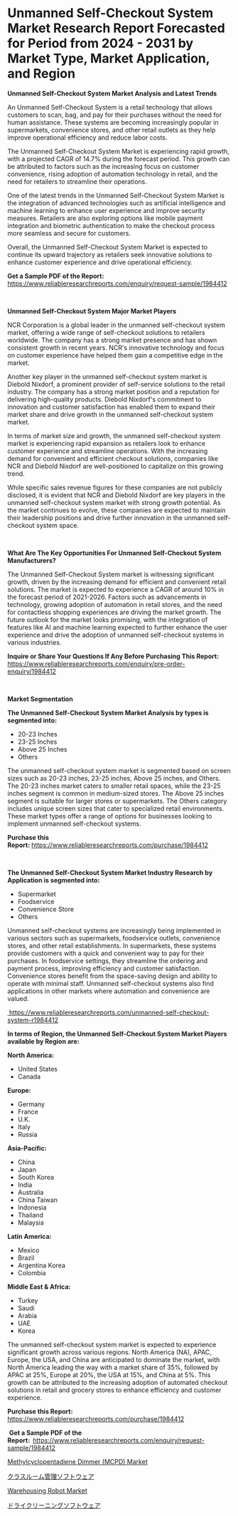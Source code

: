 <p><h1>Unmanned Self-Checkout System Market Research Report Forecasted for Period from 2024 -  2031 by Market Type, Market Application, and Region</h1></p><p><strong>Unmanned Self-Checkout System Market Analysis and Latest Trends</strong></p>
<p><p>An Unmanned Self-Checkout System is a retail technology that allows customers to scan, bag, and pay for their purchases without the need for human assistance. These systems are becoming increasingly popular in supermarkets, convenience stores, and other retail outlets as they help improve operational efficiency and reduce labor costs.</p><p>The Unmanned Self-Checkout System Market is experiencing rapid growth, with a projected CAGR of 14.7% during the forecast period. This growth can be attributed to factors such as the increasing focus on customer convenience, rising adoption of automation technology in retail, and the need for retailers to streamline their operations.</p><p>One of the latest trends in the Unmanned Self-Checkout System Market is the integration of advanced technologies such as artificial intelligence and machine learning to enhance user experience and improve security measures. Retailers are also exploring options like mobile payment integration and biometric authentication to make the checkout process more seamless and secure for customers.</p><p>Overall, the Unmanned Self-Checkout System Market is expected to continue its upward trajectory as retailers seek innovative solutions to enhance customer experience and drive operational efficiency.</p></p>
<p><strong>Get a Sample PDF of the Report:&nbsp;</strong> <a href="https://www.reliableresearchreports.com/enquiry/request-sample/1984412">https://www.reliableresearchreports.com/enquiry/request-sample/1984412</a></p>
<p>&nbsp;</p>
<p><strong>Unmanned Self-Checkout System Major Market Players</strong></p>
<p><p>NCR Corporation is a global leader in the unmanned self-checkout system market, offering a wide range of self-checkout solutions to retailers worldwide. The company has a strong market presence and has shown consistent growth in recent years. NCR's innovative technology and focus on customer experience have helped them gain a competitive edge in the market.</p><p>Another key player in the unmanned self-checkout system market is Diebold Nixdorf, a prominent provider of self-service solutions to the retail industry. The company has a strong market position and a reputation for delivering high-quality products. Diebold Nixdorf's commitment to innovation and customer satisfaction has enabled them to expand their market share and drive growth in the unmanned self-checkout system market.</p><p>In terms of market size and growth, the unmanned self-checkout system market is experiencing rapid expansion as retailers look to enhance customer experience and streamline operations. With the increasing demand for convenient and efficient checkout solutions, companies like NCR and Diebold Nixdorf are well-positioned to capitalize on this growing trend.</p><p>While specific sales revenue figures for these companies are not publicly disclosed, it is evident that NCR and Diebold Nixdorf are key players in the unmanned self-checkout system market with strong growth potential. As the market continues to evolve, these companies are expected to maintain their leadership positions and drive further innovation in the unmanned self-checkout system space.</p></p>
<p>&nbsp;</p>
<p><strong>What Are The Key Opportunities For Unmanned Self-Checkout System Manufacturers?</strong></p>
<p><p>The Unmanned Self-Checkout System market is witnessing significant growth, driven by the increasing demand for efficient and convenient retail solutions. The market is expected to experience a CAGR of around 10% in the forecast period of 2021-2026. Factors such as advancements in technology, growing adoption of automation in retail stores, and the need for contactless shopping experiences are driving the market growth. The future outlook for the market looks promising, with the integration of features like AI and machine learning expected to further enhance the user experience and drive the adoption of unmanned self-checkout systems in various industries.</p></p>
<p><strong>Inquire or Share Your Questions If Any Before Purchasing This Report:</strong> <a href="https://www.reliableresearchreports.com/enquiry/pre-order-enquiry/1984412">https://www.reliableresearchreports.com/enquiry/pre-order-enquiry/1984412</a></p>
<p>&nbsp;</p>
<p><strong>Market Segmentation</strong></p>
<p><strong>The Unmanned Self-Checkout System Market Analysis by types is segmented into:</strong></p>
<p><ul><li>20-23 Inches</li><li>23-25 Inches</li><li>Above 25 Inches</li><li>Others</li></ul></p>
<p><p>The unmanned self-checkout system market is segmented based on screen sizes such as 20-23 inches, 23-25 inches, Above 25 inches, and Others. The 20-23 inches market caters to smaller retail spaces, while the 23-25 inches segment is common in medium-sized stores. The Above 25 inches segment is suitable for larger stores or supermarkets. The Others category includes unique screen sizes that cater to specialized retail environments. These market types offer a range of options for businesses looking to implement unmanned self-checkout systems.</p></p>
<p><strong>Purchase this Report:&nbsp;</strong><a href="https://www.reliableresearchreports.com/purchase/1984412">https://www.reliableresearchreports.com/purchase/1984412</a></p>
<p>&nbsp;</p>
<p><strong>The Unmanned Self-Checkout System Market Industry Research by Application is segmented into:</strong></p>
<p><ul><li>Supermarket</li><li>Foodservice</li><li>Convenience Store</li><li>Others</li></ul></p>
<p><p>Unmanned self-checkout systems are increasingly being implemented in various sectors such as supermarkets, foodservice outlets, convenience stores, and other retail establishments. In supermarkets, these systems provide customers with a quick and convenient way to pay for their purchases. In foodservice settings, they streamline the ordering and payment process, improving efficiency and customer satisfaction. Convenience stores benefit from the space-saving design and ability to operate with minimal staff. Unmanned self-checkout systems also find applications in other markets where automation and convenience are valued.</p></p>
<p><a href="https://www.reliableresearchreports.com/unmanned-self-checkout-system-r1984412">&nbsp;https://www.reliableresearchreports.com/unmanned-self-checkout-system-r1984412</a></p>
<p><strong>In terms of Region, the Unmanned Self-Checkout System Market Players available by Region are:</strong></p>
<p>
    <p> <strong> North America: </strong>
        <ul>
            <li>United States</li>
            <li>Canada</li>
        </ul>
        </p> 
    <p> <strong> Europe: </strong>
        <ul>
            <li>Germany</li>
            <li>France</li>
            <li>U.K.</li>
            <li>Italy</li>
            <li>Russia</li>
        </ul>
        </p> 
    <p> <strong> Asia-Pacific: </strong>
        <ul>
            <li>China</li>
            <li>Japan</li>
            <li>South Korea</li>
            <li>India</li>
            <li>Australia</li>
            <li>China Taiwan</li>
            <li>Indonesia</li>
            <li>Thailand</li>
            <li>Malaysia</li>
        </ul>
        </p> 
    <p> <strong> Latin America: </strong>
        <ul>
            <li>Mexico</li>
            <li>Brazil</li>
            <li>Argentina Korea</li>
            <li>Colombia</li>
        </ul>
        </p> 
    <p> <strong> Middle East & Africa: </strong>
        <ul>
            <li>Turkey</li>
            <li>Saudi</li>
            <li>Arabia</li>
            <li>UAE</li>
            <li>Korea</li>
        </ul>
    </p>
    </p>
<p><p>The unmanned self-checkout system market is expected to experience significant growth across various regions. North America (NA), APAC, Europe, the USA, and China are anticipated to dominate the market, with North America leading the way with a market share of 35%, followed by APAC at 25%, Europe at 20%, the USA at 15%, and China at 5%. This growth can be attributed to the increasing adoption of automated checkout solutions in retail and grocery stores to enhance efficiency and customer experience.</p></p>
<p><strong>Purchase this Report: </strong><a href="https://www.reliableresearchreports.com/purchase/1984412">https://www.reliableresearchreports.com/purchase/1984412</a></p>
<p>&nbsp;<strong>Get a Sample PDF of the Report:&nbsp;&nbsp;</strong><a href="https://www.reliableresearchreports.com/enquiry/request-sample/1984412">https://www.reliableresearchreports.com/enquiry/request-sample/1984412</a></p>
<p><strong></strong></p>
<p><p><a href="https://issuu.com/reportprime-2/docs/methylcyclopentadiene-dimmer-mcpd-market-size-2030">Methylcyclopentadiene Dimmer (MCPD) Market</a></p><p><a href="https://github.com/avbqbctihcbe2/Market-Research-Report-List-1/blob/main/962696845321.md">クラスルーム管理ソフトウェア</a></p><p><a href="https://github.com/RichRobinson5/Market-Research-Report-List-4/blob/main/warehousing-robot-market.md">Warehousing Robot Market</a></p><p><a href="https://github.com/luffiazaza/Market-Research-Report-List-1/blob/main/390715745322.md">ドライクリーニングソフトウェア</a></p></p>